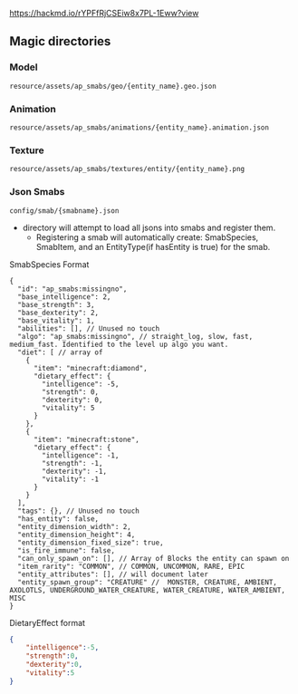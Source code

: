 https://hackmd.io/rYPFfRjCSEiw8x7PL-1Eww?view

## Magic directories
### Model
`resource/assets/ap_smabs/geo/{entity_name}.geo.json`

### Animation
`resource/assets/ap_smabs/animations/{entity_name}.animation.json`

### Texture
`resource/assets/ap_smabs/textures/entity/{entity_name}.png`

### Json Smabs
`config/smab/{smabname}.json`
* directory will attempt to load all jsons into smabs and register them.
  - Registering a smab will automatically create: SmabSpecies, SmabItem, and an EntityType(if hasEntity is true) for the smab.


SmabSpecies Format
```json5
{
  "id": "ap_smabs:missingno",
  "base_intelligence": 2,
  "base_strength": 3,
  "base_dexterity": 2,
  "base_vitality": 1,
  "abilities": [], // Unused no touch
  "algo": "ap_smabs:missingno", // straight_log, slow, fast, medium_fast. Identified to the level up algo you want. 
  "diet": [ // array of 
    {
      "item": "minecraft:diamond",
      "dietary_effect": {
        "intelligence": -5,
        "strength": 0,
        "dexterity": 0,
        "vitality": 5
      }
    },
    {
      "item": "minecraft:stone",
      "dietary_effect": {
        "intelligence": -1,
        "strength": -1,
        "dexterity": -1,
        "vitality": -1
      }
    }
  ],
  "tags": {}, // Unused no touch
  "has_entity": false,
  "entity_dimension_width": 2,
  "entity_dimension_height": 4,
  "entity_dimension_fixed_size": true,
  "is_fire_immune": false,
  "can_only_spawn_on": [], // Array of Blocks the entity can spawn on
  "item_rarity": "COMMON", // COMMON, UNCOMMON, RARE, EPIC
  "entity_attributes": [], // will document later
  "entity_spawn_group": "CREATURE" //  MONSTER, CREATURE, AMBIENT, AXOLOTLS, UNDERGROUND_WATER_CREATURE, WATER_CREATURE, WATER_AMBIENT, MISC
}
```

DietaryEffect format
```json
{
    "intelligence":-5,
    "strength":0,
    "dexterity":0,
    "vitality":5
}
```